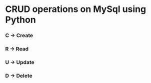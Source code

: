 # CRUD operations on MySql using Python

### C -> Create 
### R -> Read 
### U -> Update 
### D -> Delete 
